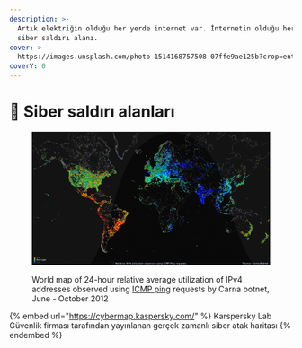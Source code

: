 ```yaml
---
description: >-
  Artık elektriğin olduğu her yerde internet var. İnternetin olduğu her yerde
  siber saldırı alanı.
cover: >-
  https://images.unsplash.com/photo-1514168757508-07ffe9ae125b?crop=entropy&cs=tinysrgb&fm=jpg&ixid=MnwxOTcwMjR8MHwxfHNlYXJjaHw5fHxoYWNraW5nfGVufDB8fHx8MTY3OTAxNTQxMQ&ixlib=rb-4.0.3&q=80
coverY: 0
---
```


# 🚨 Siber saldırı alanları

<figure><img src="../../.gitbook/assets/Carnabotnet_geovideo_lowres.gif" alt=""><figcaption><p>World map of 24-hour relative average utilization of IPv4 addresses observed using <a href="https://en.wikipedia.org/wiki/Ping_(networking_utility)">ICMP ping</a> requests by Carna botnet, June - October 2012</p></figcaption></figure>

{% embed url="https://cybermap.kaspersky.com/" %}
Karspersky Lab Güvenlik firması tarafından yayınlanan gerçek zamanlı siber atak haritası
{% endembed %}
